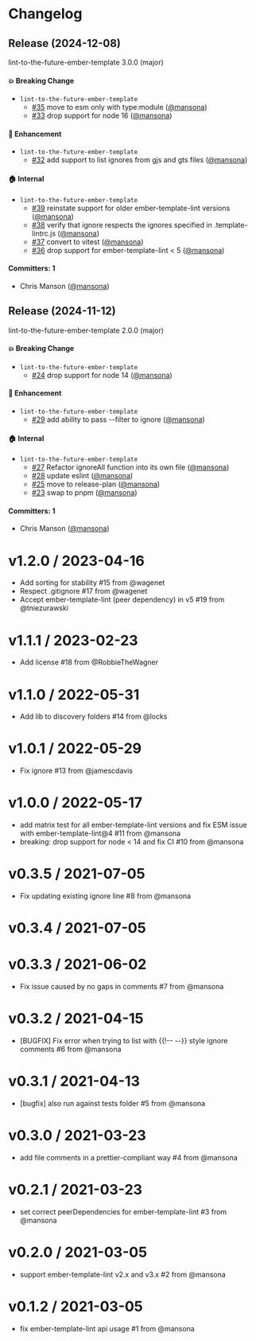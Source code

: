 # Changelog

## Release (2024-12-08)

lint-to-the-future-ember-template 3.0.0 (major)

#### :boom: Breaking Change
* `lint-to-the-future-ember-template`
  * [#35](https://github.com/mansona/lint-to-the-future-ember-template/pull/35) move to esm only with type:module ([@mansona](https://github.com/mansona))
  * [#33](https://github.com/mansona/lint-to-the-future-ember-template/pull/33) drop support for node 16 ([@mansona](https://github.com/mansona))

#### :rocket: Enhancement
* `lint-to-the-future-ember-template`
  * [#32](https://github.com/mansona/lint-to-the-future-ember-template/pull/32) add support to list ignores from gjs and gts files ([@mansona](https://github.com/mansona))

#### :house: Internal
* `lint-to-the-future-ember-template`
  * [#39](https://github.com/mansona/lint-to-the-future-ember-template/pull/39) reinstate support for older ember-template-lint versions ([@mansona](https://github.com/mansona))
  * [#38](https://github.com/mansona/lint-to-the-future-ember-template/pull/38) verify that ignore respects the ignores specified in .template-lintrc.js ([@mansona](https://github.com/mansona))
  * [#37](https://github.com/mansona/lint-to-the-future-ember-template/pull/37) convert to vitest ([@mansona](https://github.com/mansona))
  * [#36](https://github.com/mansona/lint-to-the-future-ember-template/pull/36) drop support for ember-template-lint < 5 ([@mansona](https://github.com/mansona))

#### Committers: 1
- Chris Manson ([@mansona](https://github.com/mansona))

## Release (2024-11-12)

lint-to-the-future-ember-template 2.0.0 (major)

#### :boom: Breaking Change
* `lint-to-the-future-ember-template`
  * [#24](https://github.com/mansona/lint-to-the-future-ember-template/pull/24) drop support for node 14 ([@mansona](https://github.com/mansona))

#### :rocket: Enhancement
* `lint-to-the-future-ember-template`
  * [#29](https://github.com/mansona/lint-to-the-future-ember-template/pull/29) add ability to pass --filter to ignore ([@mansona](https://github.com/mansona))

#### :house: Internal
* `lint-to-the-future-ember-template`
  * [#27](https://github.com/mansona/lint-to-the-future-ember-template/pull/27) Refactor ignoreAll function into its own file ([@mansona](https://github.com/mansona))
  * [#28](https://github.com/mansona/lint-to-the-future-ember-template/pull/28) update eslint ([@mansona](https://github.com/mansona))
  * [#25](https://github.com/mansona/lint-to-the-future-ember-template/pull/25) move to release-plan ([@mansona](https://github.com/mansona))
  * [#23](https://github.com/mansona/lint-to-the-future-ember-template/pull/23) swap to pnpm ([@mansona](https://github.com/mansona))

#### Committers: 1
- Chris Manson ([@mansona](https://github.com/mansona))

v1.2.0 / 2023-04-16
==================
* Add sorting for stability #15 from @wagenet
* Respect .gitignore #17 from @wagenet
* Accept ember-template-lint (peer dependency) in v5 #19 from @tniezurawski

v1.1.1 / 2023-02-23
==================
* Add license #18 from @RobbieTheWagner

v1.1.0 / 2022-05-31
==================
* Add lib to discovery folders #14 from @locks

v1.0.1 / 2022-05-29
==================
* Fix ignore #13 from @jamescdavis

v1.0.0 / 2022-05-17
==================
* add matrix test for all ember-template-lint versions and fix ESM issue with ember-template-lint@4 #11 from @mansona
* breaking: drop support for node &lt; 14 and fix CI #10 from @mansona

v0.3.5 / 2021-07-05
==================
* Fix updating existing ignore line #8 from @mansona

v0.3.4 / 2021-07-05
==================

v0.3.3 / 2021-06-02
==================
* Fix issue caused by no gaps in comments #7 from @mansona

v0.3.2 / 2021-04-15
==================
* [BUGFIX] Fix error when trying to list with {{!-- --}} style ignore comments #6 from @mansona

v0.3.1 / 2021-04-13
==================
* [bugfix] also run against tests folder #5 from @mansona

v0.3.0 / 2021-03-23
==================
* add file comments in a prettier-compliant way #4 from @mansona

v0.2.1 / 2021-03-23
==================
* set correct peerDependencies for ember-template-lint #3 from @mansona

v0.2.0 / 2021-03-05
==================
* support ember-template-lint v2.x and v3.x #2 from @mansona

v0.1.2 / 2021-03-05
==================
* fix ember-template-lint api usage #1 from @mansona

